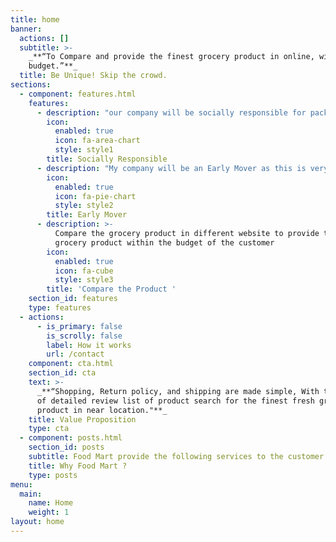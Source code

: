 ```yaml
---
title: home
banner:
  actions: []
  subtitle: >-
    _**“To Compare and provide the finest grocery product in online, within the
    budget.”**_
  title: Be Unique! Skip the crowd.
sections:
  - component: features.html
    features:
      - description: "our company will be socially responsible for packing the grocery product in \ran eco-friendly cover so that plastic can be avoided. our company primary motto is to provide a fresh \rgrocery product to the customer within the promised time, so by this our company provide a fresh grocery \rproduct to the customer since company cares about the customer health."
        icon:
          enabled: true
          icon: fa-area-chart
          style: style1
        title: Socially Responsible
      - description: "My company will be an Early Mover as this is very new unique e-marketing company which compare the \rparticular grocery product in different online grocery website and as well as in the local retail shop when \rcustomer select the particular product that particular grocery product is compared between the stores"
        icon:
          enabled: true
          icon: fa-pie-chart
          style: style2
        title: Early Mover
      - description: >-
          Compare the grocery product in different website to provide the best
          grocery product within the budget of the customer
        icon:
          enabled: true
          icon: fa-cube
          style: style3
        title: 'Compare the Product '
    section_id: features
    type: features
  - actions:
      - is_primary: false
        is_scrolly: false
        label: How it works
        url: /contact
    component: cta.html
    section_id: cta
    text: >-
      _**“Shopping, Return policy, and shipping are made simple, With the help
      of detailed review list of product search for the finest fresh grocery
      product in near location."**_
    title: Value Proposition
    type: cta
  - component: posts.html
    section_id: posts
    subtitle: Food Mart provide the following services to the customer.
    title: Why Food Mart ?
    type: posts
menu:
  main:
    name: Home
    weight: 1
layout: home
---
```


